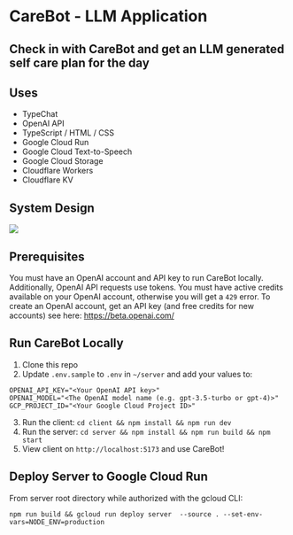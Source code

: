 # CareBot - LLM Application

## Check in with CareBot and get an LLM generated self care plan for the day

## Uses

- TypeChat
- OpenAI API
- TypeScript / HTML / CSS
- Google Cloud Run
- Google Cloud Text-to-Speech
- Google Cloud Storage
- Cloudflare Workers
- Cloudflare KV

## System Design

[![](https://mermaid.ink/img/pako:eNpNkMFugzAMhl_F8rl9ATRNGtCt08qlsO4QeoiIW6JBgpJQbSK8-9LQSfhkW9__-5cnbLQgTPBq-NBCldcKQr2wT0vmDNvtsy-0Fh5SlnWSlIs7yNiXNt934imMOfs4Qem0ofMizyLkM960BHvp4Eh20FZR8FmIdE0U0loPO1aSuf17wis7HIqH3y7Sb6yiHwdOw0nLhpYk71PW6VHE8_xK81qwZxGEynBlGyMHJ7V6yNacj_GUJZ_iBnsyPZci_GS6QzW6lnqqMQmtoAsfO1djreaA8tHp8lc1mDgz0gbHQXBHueThmz0mF95Zmv8Ai2pvOg?type=png)](https://mermaid.live/edit#pako:eNpNkMFugzAMhl_F8rl9ATRNGtCt08qlsO4QeoiIW6JBgpJQbSK8-9LQSfhkW9__-5cnbLQgTPBq-NBCldcKQr2wT0vmDNvtsy-0Fh5SlnWSlIs7yNiXNt934imMOfs4Qem0ofMizyLkM960BHvp4Eh20FZR8FmIdE0U0loPO1aSuf17wis7HIqH3y7Sb6yiHwdOw0nLhpYk71PW6VHE8_xK81qwZxGEynBlGyMHJ7V6yNacj_GUJZ_iBnsyPZci_GS6QzW6lnqqMQmtoAsfO1djreaA8tHp8lc1mDgz0gbHQXBHueThmz0mF95Zmv8Ai2pvOg)

## Prerequisites

You must have an OpenAI account and API key to run CareBot locally. Additionally, OpenAI API requests use tokens. You must have active credits available on your OpenAI account, otherwise you will get a `429` error. To create an OpenAI account, get an API key (and free credits for new accounts) see here: https://beta.openai.com/

## Run CareBot Locally

1. Clone this repo
2. Update `.env.sample` to `.env` in `~/server` and add your values to:

```
OPENAI_API_KEY="<Your OpenAI API key>"
OPENAI_MODEL="<The OpenAI model name (e.g. gpt-3.5-turbo or gpt-4)>"
GCP_PROJECT_ID="<Your Google Cloud Project ID>"
```

3. Run the client: `cd client && npm install && npm run dev`
4. Run the server: `cd server && npm install && npm run build && npm start`
5. View client on `http://localhost:5173` and use CareBot!

## Deploy Server to Google Cloud Run

From server root directory while authorized with the gcloud CLI:

```
npm run build && gcloud run deploy server  --source . --set-env-vars=NODE_ENV=production

```
